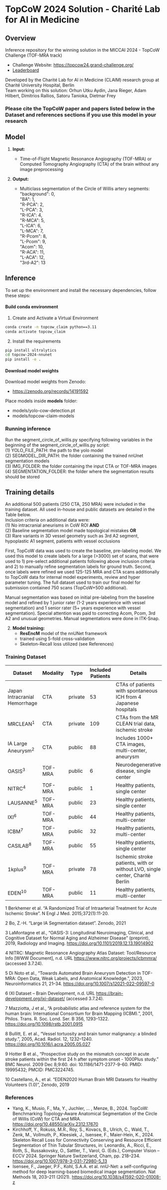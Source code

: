 # TopCoW 2024 Solution - Charité Lab for AI in Medicine

## Overview
Inference repository for the winning solution in the MICCAI 2024 - TopCoW Challenge (TOF-MRA track)

- Challenge Website: https://topcow24.grand-challenge.org/  
- [Leaderboard](https://topcow24.grand-challenge.org/evaluation/finaltest-mra-task-1-seg/leaderboard/)

Developed by the Charité Lab for AI in Medicine (CLAIM) research group at Charité University Hospital, Berlin  
Team working on this solution: 
Orhun Utku Aydin, Jana Rieger, Adam Hilbert, Dimitrios Rallios, Satoru Tanioka, Dietmar Frey

### Please cite the TopCoW paper and papers listed below in the Dataset and references sections if you use this model in your research

## Model 
1. **Input:**
   - Time-of-Flight Magnetic Resonance Angiography (TOF-MRA) or Computed Tomography Angiography (CTA) of the brain without any image preprocessing

2. **Output:**
   - Multiclass segmentation of the Circle of Willis artery segments:  
     "background": 0,  
     "BA": 1,  
     "R-PCA": 2,  
     "L-PCA": 3,  
     "R-ICA": 4,  
     "R-MCA": 5,  
     "L-ICA": 6,  
     "L-MCA": 7,  
     "R-Pcom": 8,  
     "L-Pcom": 9,  
     "Acom": 10,  
     "R-ACA": 11,  
     "L-ACA": 12,  
     "3rd-A2": 13  

## Inference

To set up the environment and install the necessary dependencies, follow these steps:

#### Build conda environment
1. Create and Activate a Virtual Environment  
```bash
conda create -n topcow_claim python==3.11   
conda activate topcow_claim  
 ```

2. Install the requirements
```bash
pip install ultralytics
cd topcow-2024-nnunet
pip install -e .
```

#### Download model weights
Download model weights from Zenodo:  
- https://zenodo.org/records/14191592

Place models inside **models** folder:
- models/yolo-cow-detection.pt
- models/topcow-claim-models

### Running inference

Run the segment_circle_of_willis.py specifying following variables in the beginning of the segment_circle_of_willis.py script:  
(1) YOLO_FILE_PATH: the path to the yolo model    
(2) SEGMODEL_DIR_PATH: the folder containing the trained nnUnet segmentation models  
(3) IMG_FOLDER: the folder containing the input CTA or TOF-MRA images  
(4) SEGMENTATION_FOLDER: the folder where the segmentation results should be stored   

## Training details 
An additional 500 patients (250 CTA, 250 MRA) were included in the training dataset. All used in-house and public datasets are detailed in the Table below.  
Inclusion criteria on additional data were:   
(1) No intracranial aneurisms in CoW ROI **AND**   
(2) Baseline segmentation model made topological mistakes **OR**  
(3) Rare variants in 3D vessel geometry such as 3rd A2 segment, hypoplastic A1 segment, patients with vessel occlusions 

First, TopCoW data was used to create the baseline, pre-labeling model. We used this model to create labels for a large (>3000) set of scans, that were used to 1) pre-select additional patients following above inclusion criteria and 2) to manually refine segmentation labels for ground truth. 
Second, once labels were refined we used 125-125 MRA and CTA scans additionally to TopCoW data for internal model experiments, review and hyper parameter tuning.
The full dataset used to train our final model for submission contained 750 scans (TopCoW+500 additional). 

Manual segmentation was based on initial pre-labeling from the baseline model and refined by 1 junior rater (1-2 years experience with vessel segmentation) and 1 senior rater (5+ years experience with vessel segmentation). Special attention was paid to correcting Acom, Pcom, 3rd A2 and unusual geometries. Manual segmentations were done in ITK-Snap.

2. **Model training:**
   - **ResEncM** model of the nnUNet framework
   - trained using 5-fold cross-validation 
   - Skeleton-Recall loss utilized  (see References)

### Training Dataset
| Dataset                       | Modality | Type      | Included Patients | Details 
|-------------------------------|----------|-----------|-------------------|------------- |
| Japan Intracranial Hemorrhage | CTA      | private   | 53                | CTAs of patients with spontaneous ICH from 4 Japanese hospitals  |
| MRCLEAN<sup>1</sup>           | CTA      | private   | 109               | CTAs from the MR CLEAN trial data, ischemic stroke   |
| IA Large Aneurysm<sup>2</sup> | CTA      | public    | 88                | Includes 1000+ CTA images, multi-center, aneurysm  |
| OASIS<sup>3</sup>             | TOF-MRA  | public    | 6                 | Neurodegenerative disease, single center   |
| NITRC<sup>4</sup>             | TOF-MRA  | public    | 1                 | Healthy patients, single center  |
| LAUSANNE<sup>5</sup>          | TOF-MRA  | public    | 23                | Healthy patients, single center   |
| IXI<sup>6</sup>               | TOF-MRA  | public    | 44                | Healthy patients, multi-center  |
| ICBM<sup>7</sup>              | TOF-MRA  | public    | 32                | Healthy patients, multi-center |
| CASILAB<sup>8</sup>           | TOF-MRA  | public    | 55                | Healthy patients, single center   |
| 1kplus<sup>9</sup>            | TOF-MRA  | private   | 78                | Ischemic stroke patients, with or without LVO, single center, Charité Berlin   |
| EDEN<sup>10</sup>             | TOF-MRA  | public    | 11                | Healthy patients, multi-center   |

1 Berkhemer et al. “A Randomized Trial of Intraarterial Treatment for Acute Ischemic Stroke”. N Engl J Med. 2015;372(1):11-20. 

2 Bo, Z.-H. “Large IA Segmentation dataset”. Zenodo, 2021 

3 LaMontagne et al., “OASIS-3: Longitudinal Neuroimaging, Clinical, and Cognitive Dataset for Normal Aging and Alzheimer Disease” (preprint), 2019, Radiology and Imaging. https://doi.org/10.1101/2019.12.13.19014902 

4 NITRC: Magnetic Resonance Angiography Atlas Dataset: Tool/Resource Info [WWW Document], n.d. URL https://www.nitrc.org/projects/icbmmra/ (accessed 3.7.24). 

5 Di Noto et al., “Towards Automated Brain Aneurysm Detection in TOF-MRA: Open Data, Weak Labels, and Anatomical Knowledge.”, 2023, Neuroinformatics 21, 21–34. https://doi.org/10.1007/s12021-022-09597-0 

6 IXI Dataset – Brain Development, n.d. URL https://brain-development.org/ixi-dataset/ (accessed 3.7.24). 

7 Mazziotta, J et al., “A probabilistic atlas and reference system for the human brain: International Consortium for Brain Mapping (ICBM).”, 2001, Philos. Trans. R. Soc. Lond. Ser. B 356, 1293–1322. https://doi.org/10.1098/rstb.2001.0915 

8 Bullitt, E. et al., “Vessel tortuosity and brain tumor malignancy: a blinded study.”, 2005, Acad. Radiol. 12, 1232–1240. https://doi.org/10.1016/j.acra.2005.05.027 

9 Hotter B et al., “Prospective study on the mismatch concept in acute stroke patients within the first 24 h after symptom onset - 1000Plus study.” BMC Neurol. 2009 Dec 8;9:60. doi: 10.1186/1471-2377-9-60. PMID: 19995432; PMCID: PMC3224745. 

10 Castellano, A., et al. “EDEN2020 Human Brain MRI Datasets for Healthy Volunteers (1.0)”, Zenodo, 2019 


### References
- Yang, K., Musio, F., Ma, Y., Juchler, ... , Menze, B., 2024. TopCoW: Benchmarking Topology-Aware Anatomical Segmentation of the Circle of Willis (CoW) for CTA and MRA. https://doi.org/10.48550/arXiv.2312.17670
- Kirchhoff, Y., Rokuss, M.R., Roy, S., Kovacs, B., Ulrich, C., Wald, T., Zenk, M., Vollmuth, P., Kleesiek, J., Isensee, F., Maier-Hein, K., 2024. Skeleton Recall Loss for Connectivity Conserving and Resource Efficient Segmentation of Thin Tubular Structures, in: Leonardis, A., Ricci, E., Roth, S., Russakovsky, O., Sattler, T., Varol, G. (Eds.), Computer Vision – ECCV 2024. Springer Nature Switzerland, Cham, pp. 218–234. https://doi.org/10.1007/978-3-031-72980-5_13   
- Isensee, F., Jaeger, P.F., Kohl, S.A.A. et al. nnU-Net: a self-configuring method for deep learning-based biomedical image segmentation. Nat Methods 18, 203–211 (2021). https://doi.org/10.1038/s41592-020-01008-z



